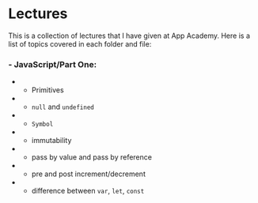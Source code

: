 # Lectures

This is a collection of lectures that I have given at App Academy. Here is a list of topics covered in each folder and file:

### - JavaScript/Part One:

- - Primitives
- - `null` and `undefined`
- - `Symbol`
- - immutability
- - pass by value and pass by reference
- - pre and post increment/decrement
- - difference between `var`, `let`, `const`
